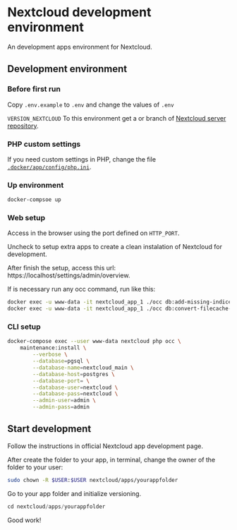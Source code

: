 # Nextcloud development environment

An development apps environment for Nextcloud.

## Development environment

### Before first run

Copy `.env.example` to `.env` and change the values of `.env`

`VERSION_NEXTCLOUD` To this environment get a or branch of [Nextcloud server repository](github.com/nextcloud/server).

### PHP custom settings

If you need custom settings in PHP, change the file [`.docker/app/config/php.ini`](/.docker/app/config/php.ini).

### Up environment
```bash
docker-compsoe up
```

### Web setup
Access in the browser using the port defined on `HTTP_PORT`.

Uncheck to setup extra apps to create a clean instalation of Nextcloud for development.

After finish the setup, access this url: https://localhost/settings/admin/overview.

If is necessary run any occ command, run like this:

```bash
docker exec -u www-data -it nextcloud_app_1 ./occ db:add-missing-indices
docker exec -u www-data -it nextcloud_app_1 ./occ db:convert-filecache-bigint
```

### CLI setup

```bash
docker-compose exec --user www-data nextcloud php occ \
    maintenance:install \
        --verbose \
        --database=pgsql \
        --database-name=nextcloud_main \
        --database-host=postgres \
        --database-port= \
        --database-user=nextcloud \
        --database-pass=nextcloud \
        --admin-user=admin \
        --admin-pass=admin
```

## Start development

Follow the instructions in official Nextcloud app development page.

After create the folder to your app, in terminal, change the owner of the folder to your user:

```bash
sudo chown -R $USER:$USER nextcloud/apps/yourappfolder
```

Go to your app folder and initialize versioning.

```php
cd nextcloud/apps/yourappfolder
```

Good work!